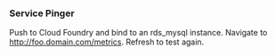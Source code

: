 ### Service Pinger
Push to Cloud Foundry and bind to an rds_mysql instance.
Navigate to http://foo.domain.com/metrics.
Refresh to test again.
